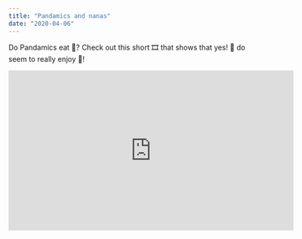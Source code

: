 ```yaml
---
title: "Pandamics and nanas"
date: "2020-04-06"
---
```


Do Pandamics eat 🍌? Check out this short 🎞 that shows that yes! 🐨 do
seem to really enjoy 🐲!

<iframe width="560" height="315" src="https://www.youtube.com/embed/4SZl1r2O_bY" frameborder="0" allowfullscreen></iframe>
